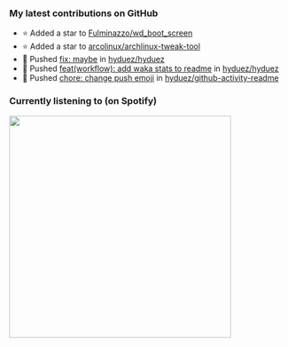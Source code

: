 <!--START_SECTION:waka-->
<!--END_SECTION:waka-->

### My latest contributions on GitHub
<!--START_SECTION:activity-->
- ⭐ Added a star to [Fulminazzo/wd_boot_screen](https://github.com/Fulminazzo/wd_boot_screen)
- ⭐ Added a star to [arcolinux/archlinux-tweak-tool](https://github.com/arcolinux/archlinux-tweak-tool)
- 🍤 Pushed [fix: maybe](https://github.com/hyduez/hyduez/commit/3835fd86a3f22c1ef9833ee15d939ec9f2759b34) in [hyduez/hyduez](https://github.com/hyduez/hyduez)
- 🍤 Pushed [feat(workflow): add waka stats to readme](https://github.com/hyduez/hyduez/commit/e66bbb0bdf8b51ce4997952b2b5d6b25b95b3ea6) in [hyduez/hyduez](https://github.com/hyduez/hyduez)
- 🍤 Pushed [chore: change push emoji](https://github.com/hyduez/github-activity-readme/commit/4bd0e625421e4d0fb292890fd4e0b1facb9eed36) in [hyduez/github-activity-readme](https://github.com/hyduez/github-activity-readme)
<!--END_SECTION:activity-->

### Currently listening to (on Spotify)
<img src="https://spotify-hyduez.vercel.app/api/spotify" width="400em">
